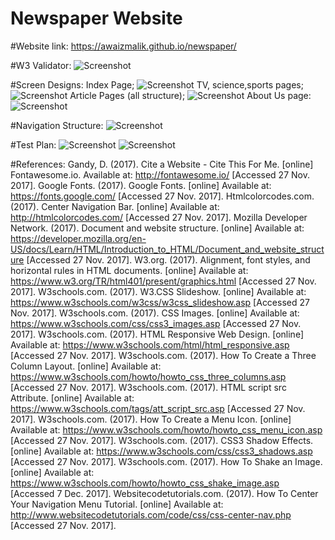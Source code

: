 # Newspaper Website

#Website link:
https://awaizmalik.github.io/newspaper/

#W3 Validator:
![Screenshot](https://github.com/awaizmalik/newspaper/blob/master/images/w3.jpg)

#Screen Designs: 
Index Page;
![Screenshot](https://github.com/awaizmalik/newspaper/blob/master/images/screen1.jpg)
TV, science,sports pages;
![Screenshot](https://github.com/awaizmalik/newspaper/blob/master/images/screen2.jpg)
Article Pages (all structure);
![Screenshot](https://github.com/awaizmalik/newspaper/blob/master/images/screen3.jpg)
About Us page: 
![Screenshot](https://github.com/awaizmalik/newspaper/blob/master/images/screen4.jpg)

#Navigation Structure:
![Screenshot](https://github.com/awaizmalik/newspaper/blob/master/images/ns.jpg)

#Test Plan:
![Screenshot](https://github.com/awaizmalik/newspaper/blob/master/images/test1.jpg)
![Screenshot](https://github.com/awaizmalik/newspaper/blob/master/images/test2.jpg)

#References: 
Gandy, D. (2017). Cite a Website - Cite This For Me. [online] Fontawesome.io. Available at: http://fontawesome.io/ [Accessed 27 Nov. 2017].
Google Fonts. (2017). Google Fonts. [online] Available at: https://fonts.google.com/ [Accessed 27 Nov. 2017].
Htmlcolorcodes.com. (2017). Center Navigation Bar. [online] Available at: http://htmlcolorcodes.com/ [Accessed 27 Nov. 2017].
Mozilla Developer Network. (2017). Document and website structure. [online] Available at: https://developer.mozilla.org/en-US/docs/Learn/HTML/Introduction_to_HTML/Document_and_website_structure [Accessed 27 Nov. 2017].
W3.org. (2017). Alignment, font styles, and horizontal rules in HTML documents. [online] Available at: https://www.w3.org/TR/html401/present/graphics.html [Accessed 27 Nov. 2017].
W3schools.com. (2017). W3.CSS Slideshow. [online] Available at: https://www.w3schools.com/w3css/w3css_slideshow.asp [Accessed 27 Nov. 2017].
W3schools.com. (2017). CSS Images. [online] Available at: https://www.w3schools.com/css/css3_images.asp [Accessed 27 Nov. 2017].
W3schools.com. (2017). HTML Responsive Web Design. [online] Available at: https://www.w3schools.com/html/html_responsive.asp [Accessed 27 Nov. 2017].
W3schools.com. (2017). How To Create a Three Column Layout. [online] Available at: https://www.w3schools.com/howto/howto_css_three_columns.asp [Accessed 27 Nov. 2017].
W3schools.com. (2017). HTML script src Attribute. [online] Available at: https://www.w3schools.com/tags/att_script_src.asp [Accessed 27 Nov. 2017].
W3schools.com. (2017). How To Create a Menu Icon. [online] Available at: https://www.w3schools.com/howto/howto_css_menu_icon.asp [Accessed 27 Nov. 2017].
W3schools.com. (2017). CSS3 Shadow Effects. [online] Available at: https://www.w3schools.com/css/css3_shadows.asp [Accessed 27 Nov. 2017].
W3schools.com. (2017). How To Shake an Image. [online] Available at: https://www.w3schools.com/howto/howto_css_shake_image.asp [Accessed 7 Dec. 2017].
Websitecodetutorials.com. (2017). How To Center Your Navigation Menu Tutorial. [online] Available at: http://www.websitecodetutorials.com/code/css/css-center-nav.php [Accessed 27 Nov. 2017].


